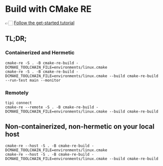 # Build with CMake RE

👉🏻 [Follow the get-started tutorial](https://tipi.build/documentation/0000-getting-started-cmake)

## TL;DR; 
### Containerized and Hermetic
```
cmake-re -S . -B cmake-re-build -DCMAKE_TOOLCHAIN_FILE=environments/linux.cmake
cmake-re -S . -B cmake-re-build -DCMAKE_TOOLCHAIN_FILE=environments/linux.cmake --build cmake-re-build --run-test main --monitor
```

### Remotely
```
tipi connect
cmake-re --remote -S . -B cmake-re-build -DCMAKE_TOOLCHAIN_FILE=environments/linux.cmake --build cmake-re-build 
```

## Non-containerized, non-hermetic on your local host
```
cmake-re --host -S . -B cmake-re-build -DCMAKE_TOOLCHAIN_FILE=environments/linux.cmake
cmake-re --host -S . -B cmake-re-build -DCMAKE_TOOLCHAIN_FILE=environments/linux.cmake --build cmake-re-build
```

